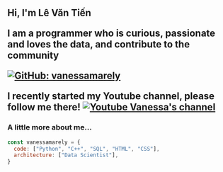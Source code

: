 <h2> Hi, I'm Lê Văn Tiến  

</em></p>
<p>I am a programmer who is curious, passionate and  loves the data, and contribute to the community</p>


[![GitHub: vanessamarely](https://img.shields.io/github/followers/letien2106?label=follow&style=social)](https://github.com/letien2106)

 I recently started my Youtube channel, please follow me there!
 [![Youtube Vanessa's channel](https://img.shields.io/youtube/channel/subscribers/UC0l3fZnjE-xi0DWjFIVnUjA?label=Di%20Hoc%20Bui%20Channel&style=social)](https://www.youtube.com/channel/UCme5oROF7RyEjcK62QwcI2w/channels)

### A little more about me...  

```javascript
const vanessamarely = {
  code: ["Python", "C++", "SQL", "HTML", "CSS"],
  architecture: ["Data Scientist"],
}
```


